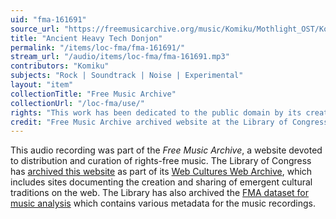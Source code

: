 ```yaml
---
uid: "fma-161691"
source_url: "https://freemusicarchive.org/music/Komiku/Mothlight_OST/Komiku_-_Mothlight_OST_-_19_Ancient_Heavy_Tech_Donjon"
title: "Ancient Heavy Tech Donjon"
permalink: "/items/loc-fma/fma-161691/"
stream_url: "/audio/items/loc-fma/fma-161691.mp3"
contributors: "Komiku"
subjects: "Rock | Soundtrack | Noise | Experimental"
layout: "item"
collectionTitle: "Free Music Archive"
collectionUrl: "/loc-fma/use/"
rights: "This work has been dedicated to the public domain by its creator, thus is free to use and reuse without restriction. You can copy, modify, distribute and perform the work, even for commercial purposes, all without asking permission. Attribution is recommended but not required."
credit: "Free Music Archive archived website at the Library of Congress, Web Archives Division."
---
```


This audio recording was part of the _Free Music Archive_, a website devoted to distribution and curation of rights-free music. The Library of Congress has [archived this website](https://www.loc.gov/item/lcwaN0026492/) as part of its [Web Cultures Web Archive](https://www.loc.gov/collections/web-cultures-web-archive/about-this-collection/), which includes sites documenting the creation and sharing of emergent cultural traditions on the web. The Library has also archived the [FMA dataset for music analysis](https://catalog.loc.gov/vwebv/search?searchCode=LCCN&searchArg=2018655052&searchType=1&permalink=y) which contains various metadata for the music recordings.